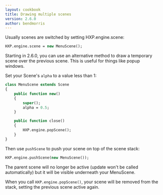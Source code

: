 ```yaml
---
layout: cookbook
title: Drawing multiple scenes
version: 2.6.0
author: bendmorris
---
```


Usually scenes are switched by setting HXP.engine.scene:

```haxe
HXP.engine.scene = new MenuScene();
```

Starting in 2.6.0, you can use an alternative method to draw a temporary scene 
over the previous scene. This is useful for things like popup windows.

Set your Scene's `alpha` to a value less than 1:

```haxe
class MenuScene extends Scene
{
    public function new()
    {
        super();
        alpha = 0.5;
    }

    public function close()
    {
        HXP.engine.popScene();
    }
}
```

Then use `pushScene` to push your scene on top of the scene stack:

```haxe
HXP.engine.pushScene(new MenuScene());
```

The parent scene will no longer be active (update won't be called automatically) 
but it will be visible underneath your MenuScene.

When you call `HXP.engine.popScene()`, your scene will be removed from the 
stack, setting the previous scene active again.
